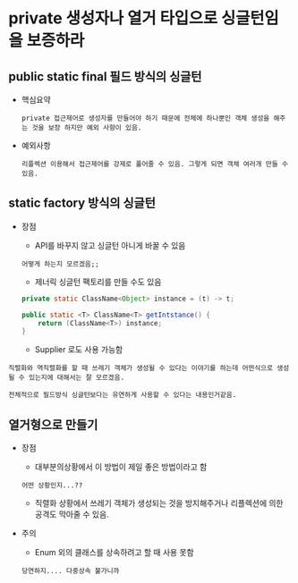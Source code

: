 # private 생성자나 열거 타입으로 싱글턴임을 보증하라

## public static final 필드 방식의 싱글턴

* 핵심요약

    ```
    private 접근제어로 생성자를 만들어야 하기 때문에 전체에 하나뿐인 객체 생성을 해주는 것을 보장 하지만 예외 사항이 있음.
    ```

* 예외사항

    ```
    리플렉션 이용해서 접근제어를 강제로 풀어줄 수 있음. 그렇게 되면 객체 여러개 만들 수 있음.
    ```

## static factory 방식의 싱글턴

* 장점

    * API를 바꾸지 않고 싱글턴 아니게 바꿀 수 있음
    
    ```
    어떻게 하는지 모르겠음;;
    ```

    * 제너릭 싱글턴 팩토리를 만들 수도 있음

    ```java
    private static ClassName<Object> instance = (t) -> t;

    public static <T> ClassName<T> getIntstance() {
        return (ClassName<T>) instance;
    }
    ```

    * Supplier<T> 로도 사용 가능함

```
직렬화와 역직렬화를 할 때 쓰레기 객체가 생성될 수 있다는 이야기를 하는데 어떤식으로 생성될 수 있는지에 대해서는 잘 모르겠음.

전체적으로 필드방식 싱글턴보다는 유연하게 사용할 수 있다는 내용인거같음.
```

## 열거형으로 만들기

* 장점

    * 대부분의상황에서 이 방법이 제일 좋은 방법이라고 함

    ```
    어떤 상황인지...??
    ```

    * 직렬화 상황에서 쓰레기 객체가 생성되는 것을 방지해주거나 리플렉션에 의한 공격도 막아줄 수 있음.

* 주의

    * Enum 외의 클래스를 상속하려고 할 때 사용 못함

    ```
    당연하지.... 다중상속 불가니까
    ```